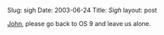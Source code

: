 Slug: sigh
Date: 2003-06-24
Title: *Sigh*
layout: post

<a href="http://daringfireball.net/2003/06/very_brief_comments_regarding_certain_of_todays_wwdc_announcements.html">John</a>, please go back to OS 9 and leave us alone.
